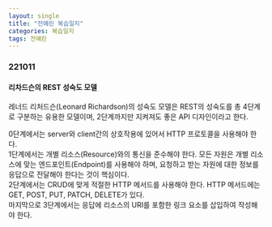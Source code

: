 ```yaml
---
layout: single
title: "전예린 복습일지"
categories: 복습일지
tags: 전예린
---
```


### 221011 

#### 리차드슨의 REST 성숙도 모델

레너드 리처드슨(Leonard Richardson)의 성숙도 모델은 REST의 성숙도를 총 4단계로 구분하는 유용한 모델이며, 2단계까지만 지켜져도 좋은 API 디자인이라고 한다.

0단계에서는 server와 client간의 상호작용에 있어서 HTTP 프로토콜을 사용해야 한다.
<br/>
1단계에서는 개별 리소스(Resource)와의 통신을 준수해야 한다. 모든 자원은 개별 리소스에 맞는 엔드포인트(Endpoint)를 사용해야 하며, 요청하고 받는 자원에 대한 정보를 응답으로 전달해야 한다는 것이 핵심이다.
<br/>
2단계에서는 CRUD에 맞게 적절한 HTTP 메서드를 사용해야 한다. HTTP 메서드에는 GET, POST, PUT, PATCH, DELETE가 있다.
<br/>
마지막으로 3단계에서는 응답에 리소스의 URI를 포함한 링크 요소를 삽입하여 작성해야 한다.
